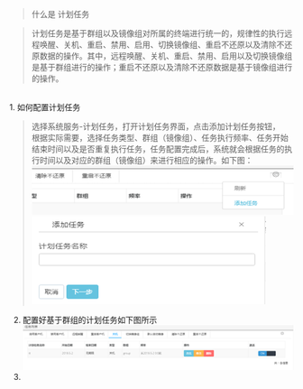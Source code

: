 <blockquote class="success">
	 什么是 计划任务
</blockquote> 
 
>   计划任务是基于群组以及镜像组对所属的终端进行统一的，规律性的执行远程唤醒、关机、重启、禁用、启用、切换镜像组、重启不还原以及清除不还原数据的操作。其中，远程唤醒、关机、重启、禁用、启用以及切换镜像组是基于群组进行的操作；重启不还原以及清除不还原数据是基于镜像组进行的操作。

</br>
1. 如何配置计划任务

> 选择系统服务-计划任务，打开计划任务界面，点击添加计划任务按钮，</br>根据实际需要，选择任务类型、群组（镜像组）、任务执行频率、任务开始结束时间以及是否重复执行任务，任务配置完成后，系统就会根据任务的执行时间以及对应的群组（镜像组）来进行相应的操作。如下图：
![](../images/screenshot_1526205637018.png)
![](../images/screenshot_1526205648096.png)
2. 配置好基于群组的计划任务如下图所示
![](../images/screenshot_1526205669879.png)
3.  